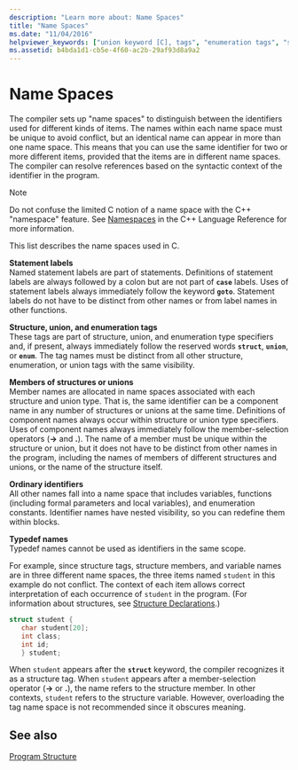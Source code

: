 ```yaml
---
description: "Learn more about: Name Spaces"
title: "Name Spaces"
ms.date: "11/04/2016"
helpviewer_keywords: ["union keyword [C], tags", "enumeration tags", "structure tags", "names [C++], declared elements", "name spaces [C++]", "tags, structure tags", "union keyword [C]"]
ms.assetid: b4bda1d1-cb5e-4f60-ac2b-29af93d8a9a2
---
```

# Name Spaces

The compiler sets up "name spaces" to distinguish between the identifiers used for different kinds of items. The names within each name space must be unique to avoid conflict, but an identical name can appear in more than one name space. This means that you can use the same identifier for two or more different items, provided that the items are in different name spaces. The compiler can resolve references based on the syntactic context of the identifier in the program.

> [!NOTE]
> Do not confuse the limited C notion of a name space with the C++ "namespace" feature. See [Namespaces](../cpp/namespaces-cpp.md) in the C++ Language Reference for more information.

This list describes the name spaces used in C.

**Statement labels**\
Named statement labels are part of statements. Definitions of statement labels are always followed by a colon but are not part of **`case`** labels. Uses of statement labels always immediately follow the keyword **`goto`**. Statement labels do not have to be distinct from other names or from label names in other functions.

**Structure, union, and enumeration tags**\
These tags are part of structure, union, and enumeration type specifiers and, if present, always immediately follow the reserved words **`struct`**, **`union`**, or **`enum`**. The tag names must be distinct from all other structure, enumeration, or union tags with the same visibility.

**Members of structures or unions**\
Member names are allocated in name spaces associated with each structure and union type. That is, the same identifier can be a component name in any number of structures or unions at the same time. Definitions of component names always occur within structure or union type specifiers. Uses of component names always immediately follow the member-selection operators (**->** and **.**). The name of a member must be unique within the structure or union, but it does not have to be distinct from other names in the program, including the names of members of different structures and unions, or the name of the structure itself.

**Ordinary identifiers**\
All other names fall into a name space that includes variables, functions (including formal parameters and local variables), and enumeration constants. Identifier names have nested visibility, so you can redefine them within blocks.

**Typedef names**\
Typedef names cannot be used as identifiers in the same scope.

For example, since structure tags, structure members, and variable names are in three different name spaces, the three items named `student` in this example do not conflict. The context of each item allows correct interpretation of each occurrence of `student` in the program. (For information about structures, see [Structure Declarations](../c-language/structure-declarations.md).)

```C
struct student {
   char student[20];
   int class;
   int id;
   } student;
```

When `student` appears after the **`struct`** keyword, the compiler recognizes it as a structure tag. When `student` appears after a member-selection operator (**->** or **.**), the name refers to the structure member. In other contexts, `student` refers to the structure variable. However, overloading the tag name space is not recommended since it obscures meaning.

## See also

[Program Structure](../c-language/program-structure.md)
